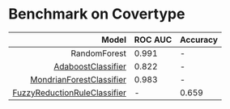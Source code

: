 # Benchmark on Covertype

| Model | ROC AUC | Accuracy |
| -----:|:------- |:-------- |
| RandomForest | 0.991 | - |
| [AdaboostClassifier](AdaboostClassifier/) | 0.822 | - |
| [MondrianForestClassifier](scikit-garden-MondrianForestClassifier/) | 0.983 | - |
| [FuzzyReductionRuleClassifier](fylearn-FuzzyReductionRuleClassifier/) | - | 0.659 |
